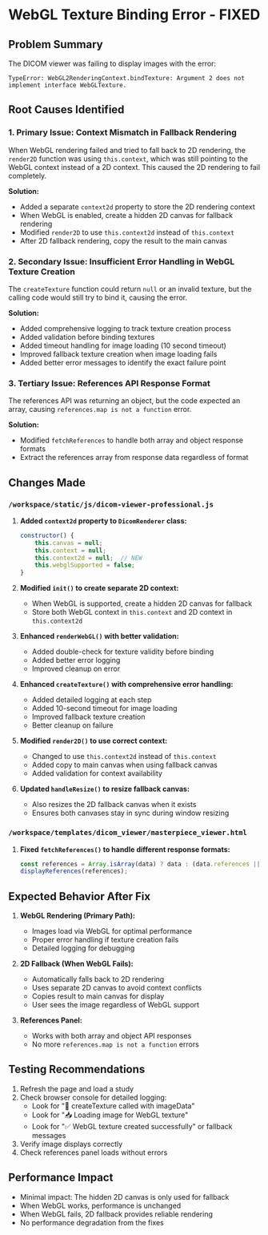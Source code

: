 # WebGL Texture Binding Error - FIXED

## Problem Summary
The DICOM viewer was failing to display images with the error:
```
TypeError: WebGL2RenderingContext.bindTexture: Argument 2 does not implement interface WebGLTexture.
```

## Root Causes Identified

### 1. **Primary Issue: Context Mismatch in Fallback Rendering**
When WebGL rendering failed and tried to fall back to 2D rendering, the `render2D` function was using `this.context`, which was still pointing to the WebGL context instead of a 2D context. This caused the 2D rendering to fail completely.

**Solution:**
- Added a separate `context2d` property to store the 2D rendering context
- When WebGL is enabled, create a hidden 2D canvas for fallback rendering
- Modified `render2D` to use `this.context2d` instead of `this.context`
- After 2D fallback rendering, copy the result to the main canvas

### 2. **Secondary Issue: Insufficient Error Handling in WebGL Texture Creation**
The `createTexture` function could return `null` or an invalid texture, but the calling code would still try to bind it, causing the error.

**Solution:**
- Added comprehensive logging to track texture creation process
- Added validation before binding textures
- Added timeout handling for image loading (10 second timeout)
- Improved fallback texture creation when image loading fails
- Added better error messages to identify the exact failure point

### 3. **Tertiary Issue: References API Response Format**
The references API was returning an object, but the code expected an array, causing `references.map is not a function` error.

**Solution:**
- Modified `fetchReferences` to handle both array and object response formats
- Extract the references array from response data regardless of format

## Changes Made

### `/workspace/static/js/dicom-viewer-professional.js`

1. **Added `context2d` property to `DicomRenderer` class:**
   ```javascript
   constructor() {
       this.canvas = null;
       this.context = null;
       this.context2d = null;  // NEW
       this.webglSupported = false;
   }
   ```

2. **Modified `init()` to create separate 2D context:**
   - When WebGL is supported, create a hidden 2D canvas for fallback
   - Store both WebGL context in `this.context` and 2D context in `this.context2d`

3. **Enhanced `renderWebGL()` with better validation:**
   - Added double-check for texture validity before binding
   - Added better error logging
   - Improved cleanup on error

4. **Enhanced `createTexture()` with comprehensive error handling:**
   - Added detailed logging at each step
   - Added 10-second timeout for image loading
   - Improved fallback texture creation
   - Better cleanup on failure

5. **Modified `render2D()` to use correct context:**
   - Changed to use `this.context2d` instead of `this.context`
   - Added copy to main canvas when using fallback canvas
   - Added validation for context availability

6. **Updated `handleResize()` to resize fallback canvas:**
   - Also resizes the 2D fallback canvas when it exists
   - Ensures both canvases stay in sync during window resizing

### `/workspace/templates/dicom_viewer/masterpiece_viewer.html`

1. **Fixed `fetchReferences()` to handle different response formats:**
   ```javascript
   const references = Array.isArray(data) ? data : (data.references || []);
   displayReferences(references);
   ```

## Expected Behavior After Fix

1. **WebGL Rendering (Primary Path):**
   - Images load via WebGL for optimal performance
   - Proper error handling if texture creation fails
   - Detailed logging for debugging

2. **2D Fallback (When WebGL Fails):**
   - Automatically falls back to 2D rendering
   - Uses separate 2D canvas to avoid context conflicts
   - Copies result to main canvas for display
   - User sees the image regardless of WebGL support

3. **References Panel:**
   - Works with both array and object API responses
   - No more `references.map is not a function` errors

## Testing Recommendations

1. Refresh the page and load a study
2. Check browser console for detailed logging:
   - Look for "🔧 createTexture called with imageData"
   - Look for "📥 Loading image for WebGL texture"
   - Look for "✅ WebGL texture created successfully" or fallback messages
3. Verify image displays correctly
4. Check references panel loads without errors

## Performance Impact

- Minimal impact: The hidden 2D canvas is only used for fallback
- When WebGL works, performance is unchanged
- When WebGL fails, 2D fallback provides reliable rendering
- No performance degradation from the fixes
